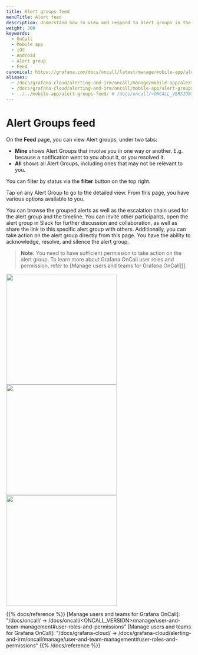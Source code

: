 ```yaml
---
title: Alert groups feed
menuTitle: Alert feed
description: Understand how to view and respond to alert groups in the Grafana OnCall mobile app.
weight: 300
keywords:
  - OnCall
  - Mobile app
  - iOS
  - Android
  - Alert group
  - Feed
canonical: https://grafana.com/docs/oncall/latest/manage/mobile-app/alert-groups-feed/
aliases:
  - /docs/grafana-cloud/alerting-and-irm/oncall/manage/mobile-app/alert-groups-feed/
  - /docs/grafana-cloud/alerting-and-irm/oncall/mobile-app/alert-groups-feed/
  - ../../mobile-app/alert-groups-feed/ # /docs/oncall/<ONCALL_VERSION>/mobile-app/alert-groups-feed/
---
```


# Alert Groups feed

On the **Feed** page, you can view Alert groups, under two tabs:

- **Mine** shows Alert Groups that involve you in one way or another. E.g. because a notification went to you about it, or you resolved it.
- **All** shows all Alert Groups, including ones that may not be relevant to you.

You can filter by status via the **filter** button on the top right.

Tap on any Alert Group to go to the detailed view.
From this page, you have various options available to you.

You can browse the grouped alerts as well as the escalation chain used for the alert group and the timeline.
You can invite other participants, open the alert group in Slack for further discussion and collaboration,
as well as share the link to this specific alert group with others.
Additionally, you can take action on the alert group directly from this page. You have the ability to acknowledge, resolve, and silence the alert group.

> **Note:** You need to have sufficient permission to take action on the alert group.
> To learn more about Grafana OnCall user roles and permission,
> refer to [Manage users and teams for Grafana OnCall][].

<img src="/static/img/oncall/mobile-app-alertgroups2.png" width="300px">
<img src="/static/img/oncall/mobile-app-alertgroup2.png" width="300px">
<img src="/static/img/oncall/mobile-app-timeline.png" width="300px">

{{% docs/reference %}}
[Manage users and teams for Grafana OnCall]: "/docs/oncall/ -> /docs/oncall/<ONCALL_VERSION>/manage/user-and-team-management#user-roles-and-permissions"
[Manage users and teams for Grafana OnCall]: "/docs/grafana-cloud/ -> /docs/grafana-cloud/alerting-and-irm/oncall/manage/user-and-team-management#user-roles-and-permissions"
{{% /docs/reference %}}

